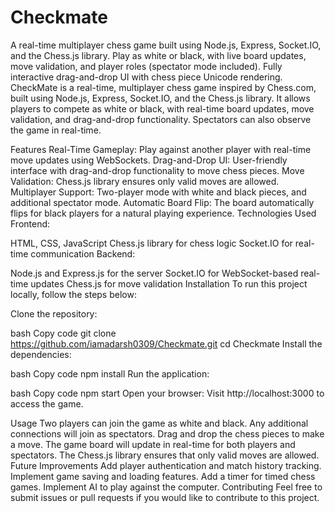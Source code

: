 # Checkmate
A real-time multiplayer chess game built using Node.js, Express, Socket.IO, and the Chess.js library. Play as white or black, with live board updates, move validation, and player roles (spectator mode included). Fully interactive drag-and-drop UI with chess piece Unicode rendering.
CheckMate is a real-time, multiplayer chess game inspired by Chess.com, built using Node.js, Express, Socket.IO, and the Chess.js library. It allows players to compete as white or black, with real-time board updates, move validation, and drag-and-drop functionality. Spectators can also observe the game in real-time.

Features
Real-Time Gameplay: Play against another player with real-time move updates using WebSockets.
Drag-and-Drop UI: User-friendly interface with drag-and-drop functionality to move chess pieces.
Move Validation: Chess.js library ensures only valid moves are allowed.
Multiplayer Support: Two-player mode with white and black pieces, and additional spectator mode.
Automatic Board Flip: The board automatically flips for black players for a natural playing experience.
Technologies Used
Frontend:

HTML, CSS, JavaScript
Chess.js library for chess logic
Socket.IO for real-time communication
Backend:

Node.js and Express.js for the server
Socket.IO for WebSocket-based real-time updates
Chess.js for move validation
Installation
To run this project locally, follow the steps below:

Clone the repository:

bash
Copy code
git clone https://github.com/iamadarsh0309/Checkmate.git
cd Checkmate
Install the dependencies:

bash
Copy code
npm install
Run the application:

bash
Copy code
npm start
Open your browser: Visit http://localhost:3000 to access the game.

Usage
Two players can join the game as white and black. Any additional connections will join as spectators.
Drag and drop the chess pieces to make a move.
The game board will update in real-time for both players and spectators.
The Chess.js library ensures that only valid moves are allowed.
Future Improvements
Add player authentication and match history tracking.
Implement game saving and loading features.
Add a timer for timed chess games.
Implement AI to play against the computer.
Contributing
Feel free to submit issues or pull requests if you would like to contribute to this project.



